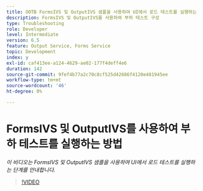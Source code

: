 ```yaml
---
title: OOTB FormsIVS 및 OutputIVS 샘플을 사용하여 UI에서 로드 테스트를 실행하는 방법
description: FormsIVS 및 OutputIVS를 사용하여 부하 테스트 구성
type: Troubleshooting
role: Developer
level: Intermediate
version: 6.5
feature: Output Service, Forms Service
topic: Development
index: y
exl-id: caf413ee-a124-4629-ae02-177f4deff4e6
duration: 142
source-git-commit: 9fef4b77a2c70c8cf525d42686f4120e481945ee
workflow-type: tm+mt
source-wordcount: '46'
ht-degree: 0%

---
```


# FormsIVS 및 OutputIVS를 사용하여 부하 테스트를 실행하는 방법

*이 비디오는 FormsIVS 및 OutputIVS 샘플을 사용하여 UI에서 로드 테스트를 실행하는 단계를 안내합니다.*

>[!VIDEO](https://video.tv.adobe.com/v/335507?quality=12&learn=on)
